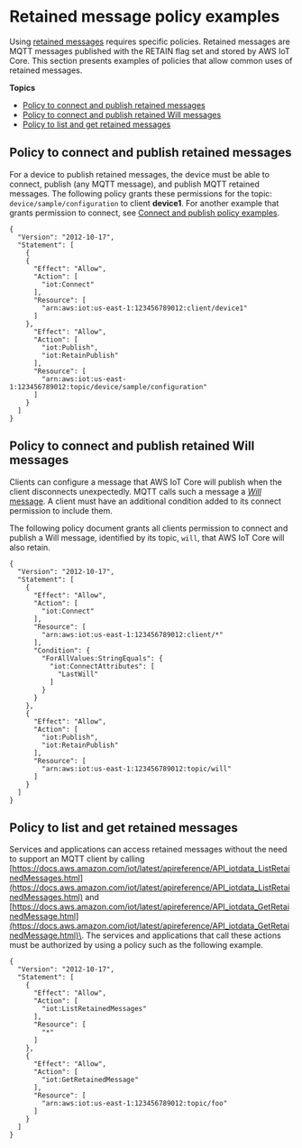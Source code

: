 # Retained message policy examples<a name="retained-message-policy-examples"></a>

Using [retained messages](mqtt.md#mqtt-retain) requires specific policies\. Retained messages are MQTT messages published with the RETAIN flag set and stored by AWS IoT Core\. This section presents examples of policies that allow common uses of retained messages\.

**Topics**
+ [Policy to connect and publish retained messages](#retained-message-policy-examples-publish)
+ [Policy to connect and publish retained Will messages](#retained-message-policy-examples-publish-lwt)
+ [Policy to list and get retained messages](#retained-message-policy-examples-list-get)

## Policy to connect and publish retained messages<a name="retained-message-policy-examples-publish"></a>

For a device to publish retained messages, the device must be able to connect, publish \(any MQTT message\), and publish MQTT retained messages\. The following policy grants these permissions for the topic: `device/sample/configuration` to client **device1**\. For another example that grants permission to connect, see [Connect and publish policy examples](connect-and-pub.md)\.

```
{
  "Version": "2012-10-17",
  "Statement": [
    {
    {
      "Effect": "Allow",
      "Action": [
        "iot:Connect"
      ],
      "Resource": [
        "arn:aws:iot:us-east-1:123456789012:client/device1"
      ]
    },
      "Effect": "Allow",
      "Action": [
        "iot:Publish",
        "iot:RetainPublish"
      ],
      "Resource": [
        "arn:aws:iot:us-east-1:123456789012:topic/device/sample/configuration"
      ]
    }
  ]
}
```

## Policy to connect and publish retained Will messages<a name="retained-message-policy-examples-publish-lwt"></a>

Clients can configure a message that AWS IoT Core will publish when the client disconnects unexpectedly\. MQTT calls such a message a [*Will* message](http://docs.oasis-open.org/mqtt/mqtt/v3.1.1/errata01/os/mqtt-v3.1.1-errata01-os-complete.html#_Will_Flag)\. A client must have an additional condition added to its connect permission to include them\. 

The following policy document grants all clients permission to connect and publish a Will message, identified by its topic, `will`, that AWS IoT Core will also retain\.

```
{
  "Version": "2012-10-17",
  "Statement": [
    {
      "Effect": "Allow",
      "Action": [
        "iot:Connect"
      ],
      "Resource": [
        "arn:aws:iot:us-east-1:123456789012:client/*"
      ],
      "Condition": {
        "ForAllValues:StringEquals": {
          "iot:ConnectAttributes": [
            "LastWill"
          ]
        }
      }
    },
    {
      "Effect": "Allow",
      "Action": [
        "iot:Publish",
        "iot:RetainPublish"
      ],
      "Resource": [
        "arn:aws:iot:us-east-1:123456789012:topic/will"
      ]
    }
  ]
}
```

## Policy to list and get retained messages<a name="retained-message-policy-examples-list-get"></a>

Services and applications can access retained messages without the need to support an MQTT client by calling [https://docs.aws.amazon.com/iot/latest/apireference/API_iotdata_ListRetainedMessages.html](https://docs.aws.amazon.com/iot/latest/apireference/API_iotdata_ListRetainedMessages.html) and [https://docs.aws.amazon.com/iot/latest/apireference/API_iotdata_GetRetainedMessage.html](https://docs.aws.amazon.com/iot/latest/apireference/API_iotdata_GetRetainedMessage.html)\. The services and applications that call these actions must be authorized by using a policy such as the following example\.

```
{
  "Version": "2012-10-17",
  "Statement": [
    {
      "Effect": "Allow",
      "Action": [
        "iot:ListRetainedMessages"
      ],
      "Resource": [
        "*"
      ]
    },
    {
      "Effect": "Allow",
      "Action": [
        "iot:GetRetainedMessage"
      ],
      "Resource": [
        "arn:aws:iot:us-east-1:123456789012:topic/foo"
      ]
    }
  ]
}
```